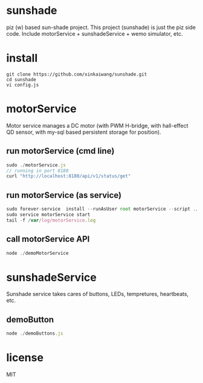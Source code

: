 # sunshade
piz (w) based sun-shade project. This project (sunshade) is just the piz side code. Include motorService + sunshadeService + wemo simulator, etc.

# install

```
git clone https://github.com/xinkaiwang/sunshade.git
cd sunshade
vi config.js
```

# motorService
Motor service manages a DC motor (with PWM H-bridge, with hall-effect QD sensor, with my-sql based persistent storage for position).
## run motorService (cmd line)
``` js
sudo ./motorService.js
// running in port 8180
curl "http://localhost:8180/api/v1/status/get"
```

## run motorService (as service)
``` js
sudo forever-service  install --runAsUser root motorService --script ./motorService.js
sudo service motorService start
tail -f /var/log/motorService.log
```

## call motorService API
``` js
node ./demoMotorService
```

# sunshadeService
Sunshade service takes cares of buttons, LEDs, tempretures, heartbeats, etc.
## demoButton
``` js
node ./demoButtons.js
```


# license

MIT
